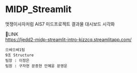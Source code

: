 # MIDP_Streamlit
멋쟁이사자처럼 AIS7 
  미드프로젝트 결과물 대시보드 시각화
   
🔽LINK  
https://ljedd2-midp-streamlit-intro-kizzcq.streamlitapp.com/
  
```
으쌰으쌰1팀  
9조 Structure 
팀장 : 이정은
팀원 : 구자현 문종현 안혜윤 문영운
```
